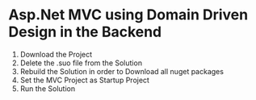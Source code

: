 # Asp.Net MVC using Domain Driven Design in the Backend

1. Download the Project
2. Delete the .suo file from the Solution
3. Rebuild the Solution in order to Download all nuget packages
4. Set the MVC Project as Startup Project
5. Run the Solution
